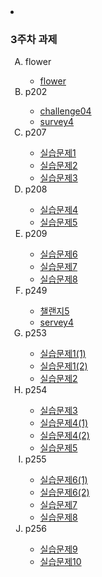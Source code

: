 
<li><h3>3주차 과제</h3>
        <ol type ="A">
            <li>flower</li>
                <ul>
                    <li><a href="https://parkjihong23.github.io/3주차과제/flower/flower.html">flower</a></li>
                </ul>
            <li>p202</li>
            <ul>    
                <li><a href="https://parkjihong23.github.io/3주차과제/p202/challenge04.html">challenge04</a></li>
                <li><a href="https://parkjihong23.github.io/3주차과제/p202/servey4.html">survey4</a></li>
            </ul>
            <li>p207</li>
            <ul>    
                <li><a href="https://parkjihong23.github.io/3주차과제/p207/실습문제1.html">실습문제1</a></li>
                <li><a href="https://parkjihong23.github.io/3주차과제/p207/실습문제2.html">실습문제2</a></li>
                <li><a href="https://parkjihong23.github.io/3주차과제/p207/실습문제3.html">실습문제3</a></li>
            </ul>
            <li>p208</li>
            <ul>    
                <li><a href="https://parkjihong23.github.io/3주차과제/p208/실습문제4.html">실습문제4</a></li>
                <li><a href="https://parkjihong23.github.io/3주차과제/p208/실습문제5.html">실습문제5</a></li>
            </ul>
            <li>p209</li>
            <ul>    
                <li><a href="https://parkjihong23.github.io/3주차과제/p209/실습문제6.html">실습문제6</a></li>
                <li><a href="https://parkjihong23.github.io/3주차과제/p209/실습문제7.html">실습문제7</a></li>
                <li><a href="https://parkjihong23.github.io/3주차과제/p209/실습문제8.html">실습문제8</a></li>
            </ul>
            <li>p249</li>
            <ul>    
                <li><a href="https://parkjihong23.github.io/3주차과제/p249/challenge05.html">챌랜지5</a></li>
                <li><a href="https://parkjihong23.github.io/3주차과제/p249/servey4.html">servey4</a></li>
            </ul>
            <li>p253</li>
            <ul>    
                <li><a href="https://parkjihong23.github.io/3주차과제/p253/실습문제1(1).html">실습문제1(1)</a></li>
                <li><a href="https://parkjihong23.github.io/3주차과제/p253/실습문제1(2).html">실습문제1(2)</a></li>
                <li><a href="https://parkjihong23.github.io/3주차과제/p253/실습문제2.html">실습문제2</a></li>
            </ul>
            <li>p254</li>
            <ul>    
                <li><a href="https://parkjihong23.github.io/3주차과제/p254/실습문제3.html">실습문제3</a></li>
                <li><a href="https://parkjihong23.github.io/3주차과제/p254/실습문제4(1).html">실습문제4(1)</a></li>
                <li><a href="https://parkjihong23.github.io/3주차과제/p254/실습문제4(2).html">실습문제4(2)</a></li>
                <li><a href="https://parkjihong23.github.io/3주차과제/p254/실습문제5.html">실습문제5</a></li>
            </ul>
            <li>p255</li>
            <ul>    
                <li><a href="https://parkjihong23.github.io/3주차과제/p255/실습문제6(1).html">실습문제6(1)</a></li>
                <li><a href="https://parkjihong23.github.io/3주차과제/p255/실습문제6(2).html">실습문제6(2)</a></li>
                <li><a href="https://parkjihong23.github.io/3주차과제/p255/실습문제7.html">실습문제7</a></li>
                <li><a href="https://parkjihong23.github.io/3주차과제/p255/실습문제8.html">실습문제8</a></li>
            </ul>
            <li>p256</li>
            <ul>    
                <li><a href="https://parkjihong23.github.io/3주차과제/p256/실습문제9.html">실습문제9</a></li>
                <li><a href="https://parkjihong23.github.io/3주차과제/p256/실습문제10.html">실습문제10</a></li>
            </ul>
        </ol>
    </li>








 
